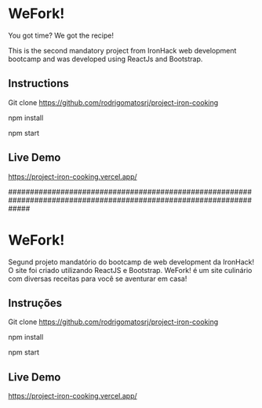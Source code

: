 # WeFork!

You got time? We got the recipe!

This is the second mandatory project from IronHack web development bootcamp and was developed using ReactJs and Bootstrap.

## Instructions

Git clone https://github.com/rodrigomatosrj/project-iron-cooking

npm install

npm start

## Live Demo

https://project-iron-cooking.vercel.app/


#####################################################################################################################


# WeFork!

Segund projeto mandatório do bootcamp de web development da IronHack! O site foi criado utilizando ReactJS e Bootstrap.
WeFork! é um site culinário com diversas receitas para você se aventurar em casa!

## Instruções 

Git clone https://github.com/rodrigomatosrj/project-iron-cooking

npm install

npm start

## Live Demo

https://project-iron-cooking.vercel.app/
